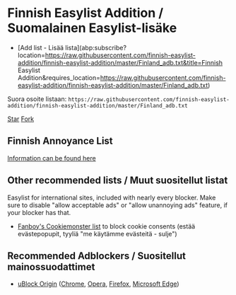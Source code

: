 # Finnish Easylist Addition / Suomalainen Easylist-lisäke

* [Add list - Lisää lista](abp:subscribe?location=https://raw.githubusercontent.com/finnish-easylist-addition/finnish-easylist-addition/master/Finland_adb.txt&title=Finnish Easylist Addition&requires_location=https://raw.githubusercontent.com/finnish-easylist-addition/finnish-easylist-addition/master/Finland_adb.txt)

Suora osoite listaan:
`https://raw.githubusercontent.com/finnish-easylist-addition/finnish-easylist-addition/master/Finland_adb.txt`

<a class="github-button" href="https://github.com/finnish-easylist-addition/finnish-easylist-addition" data-icon="octicon-star" data-size="large" data-show-count="true" aria-label="Star finnish-easylist-addition/finnish-easylist-addition on GitHub">Star</a> <a class="github-button" href="https://github.com/finnish-easylist-addition/finnish-easylist-addition/fork" data-icon="octicon-repo-forked" data-size="large" data-show-count="true" aria-label="Fork finnish-easylist-addition/finnish-easylist-addition on GitHub">Fork</a>

## Finnish Annoyance List

[Information can be found here](https://github.com/finnish-easylist-addition/finnish-easylist-addition/blob/master/README.md#annoyances-list)

## Other recommended lists / Muut suositellut listat

Easylist for international sites, included with nearly every blocker. Make sure to disable "allow acceptable ads" or "allow unannoying ads" feature, if your blocker has that.

* <a href="abp:subscribe?location=https://secure.fanboy.co.nz/fanboy-cookiemonster.txt&title=Anti-Cookie List&requiresLocation=https://secure.fanboy.co.nz/fanboy-cookiemonster.txt">Fanboy's Cookiemonster list</a> to block cookie consents (estää evästepopupit, tyyliä "me käytämme evästeitä - sulje")

## Recommended Adblockers / Suositellut mainossuodattimet

* [uBlock Origin](https://github.com/gorhill/uBlock) ([Chrome](https://chrome.google.com/webstore/detail/ublock-origin/cjpalhdlnbpafiamejdnhcphjbkeiagm), [Opera](https://addons.opera.com/en/extensions/details/ublock/), [Firefox](https://addons.mozilla.org/en-US/firefox/addon/ublock-origin/), [Microsoft Edge](https://microsoftedge.microsoft.com/addons/detail/ublock-origin/odfafepnkmbhccpbejgmiehpchacaeak))

<script async defer src="https://buttons.github.io/buttons.js"></script>
